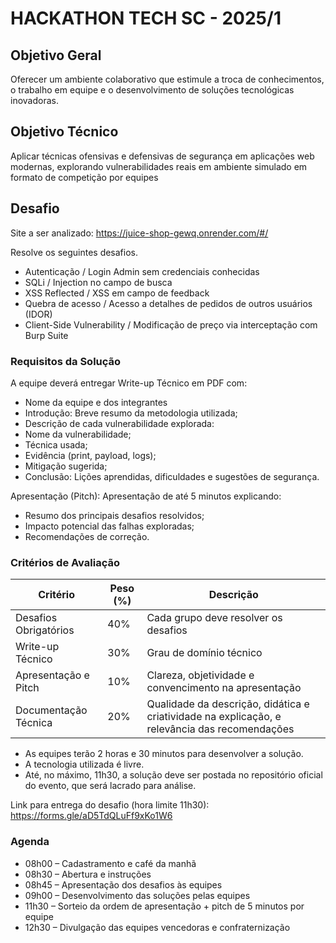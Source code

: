# HACKATHON TECH SC - 2025/1

## Objetivo Geral
Oferecer um ambiente colaborativo que estimule a troca de conhecimentos, o trabalho em equipe e o desenvolvimento de soluções tecnológicas inovadoras.

## Objetivo Técnico
Aplicar técnicas ofensivas e defensivas de segurança em aplicações web modernas, explorando vulnerabilidades reais em ambiente simulado em formato de competição por equipes

## Desafio
Site a ser analizado:  https://juice-shop-gewq.onrender.com/#/

Resolve os seguintes desafios.
- Autenticação / Login Admin sem credenciais conhecidas
- SQLi / Injection no campo de busca
- XSS Reflected / XSS em campo de feedback
- Quebra de acesso / Acesso a detalhes de pedidos de outros usuários (IDOR)
- Client-Side Vulnerability / Modificação de preço via interceptação com Burp Suite

### Requisitos da Solução
A equipe deverá entregar Write-up Técnico em PDF com:
- Nome da equipe e dos integrantes
- Introdução: Breve resumo da metodologia utilizada;
- Descrição de cada vulnerabilidade explorada:
- Nome da vulnerabilidade;
- Técnica usada;
- Evidência (print, payload, logs);
- Mitigação sugerida;
- Conclusão: Lições aprendidas, dificuldades e sugestões de segurança.
      
Apresentação (Pitch): Apresentação de até 5 minutos explicando:
- Resumo dos principais desafios resolvidos;
- Impacto potencial das falhas exploradas;
- Recomendações de correção.

### Critérios de Avaliação
| Critério               | Peso (%) |Descrição               |
|------------------------|----------|------------------------|
| Desafios Obrigatórios  | 40%      |Cada grupo deve resolver os desafios|
| Write-up Técnico       | 30%      |Grau de domínio técnico|
| Apresentação e Pitch   | 10%      |Clareza, objetividade e convencimento na apresentação|
| Documentação Técnica   | 20%      |Qualidade da descrição,  didática e criatividade na explicação, e relevância das recomendações|

- As equipes terão 2 horas e 30 minutos para desenvolver a solução. 
- A tecnologia utilizada é livre. 
- Até, no máximo, 11h30, a solução deve ser postada no repositório oficial do evento, que será lacrado para análise. 

Link para entrega do desafio (hora limite 11h30): https://forms.gle/aD5TdQLuFf9xKo1W6

### Agenda
- 08h00 – Cadastramento e café da manhã
- 08h30 – Abertura e instruções
- 08h45 – Apresentação dos desafios às equipes 
- 09h00 – Desenvolvimento das soluções pelas equipes 
- 11h30 – Sorteio da ordem de apresentação + pitch de 5 minutos por equipe 
- 12h30 –  Divulgação das equipes vencedoras e confraternização 
